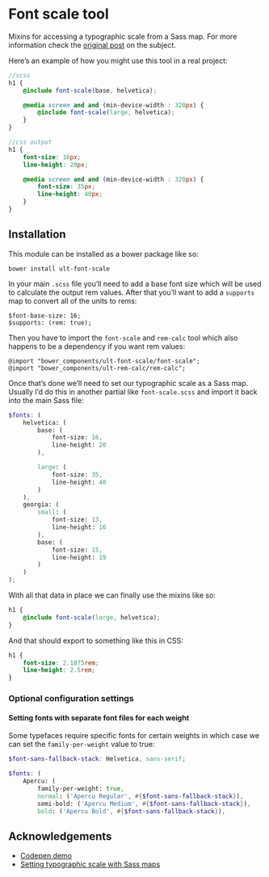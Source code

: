 Font scale tool
================

Mixins for accessing a typographic scale from a Sass map. For more information check the [original post](http://erskinedesign.com/blog/setting-typographic-scale-with-sass-maps/) on the subject.

Here’s an example of how you might use this tool in a real project:

```scss
//scss
h1 {
	@include font-scale(base, helvetica);

    @media screen and and (min-device-width : 320px) {
        @include font-scale(large, helvetica);
    }
}

//css output
h1 {
	font-size: 16px;
	line-height: 20px;

    @media screen and and (min-device-width : 320px) {
        font-size: 35px;
        line-height: 40px;
    }
}
```

## Installation

This module can be installed as a bower package like so:

```
bower install ult-font-scale
```

In your main `.scss` file you’ll need to add a base font size which will be used to calculate the output rem values. After that you’ll want to add a `supports` map to convert all of the units to rems: 

```
$font-base-size: 16;
$supports: (rem: true);
```

Then you have to import the `font-scale` and `rem-calc` tool which also happens to be a dependency if you want rem values:

```
@import "bower_components/ult-font-scale/font-scale";
@import "bower_components/ult-rem-calc/rem-calc";
```

Once that’s done we’ll need to set our typographic scale as a Sass map. Usually I’d do this in another partial like `font-scale.scss` and import it back into the main Sass file:

```scss
$fonts: (
	helvetica: (
		base: (
            font-size: 16,
            line-height: 20
        ),

        large: (
        	font-size: 35,
        	line-height: 40
        )
    ),
	georgia: (
		small: (
			font-size: 13,
			line-height: 16
		),
		base: (
			font-size: 15,
			line-height: 19
		)
	)
);
```

With all that data in place we can finally use the mixins like so:

```scss
h1 {
	@include font-scale(large, helvetica);
}
```

And that should export to something like this in CSS:

```css
h1 {
	font-size: 2.1875rem;
	line-height: 2.5rem;
}
```



### Optional configuration settings

#### Setting fonts with separate font files for each weight

Some typefaces require specific fonts for certain weights in which case we can set the `family-per-weight` value to true:

```scss
$font-sans-fallback-stack: Helvetica, sans-serif;

$fonts: (
    Apercu: (
        family-per-weight: true,
        normal: ('Apercu Regular', #{$font-sans-fallback-stack}),
        semi-bold: ('Apercu Medium', #{$font-sans-fallback-stack}),
        bold: ('Apercu Bold', #{$font-sans-fallback-stack}),
```

## Acknowledgements

- [Codepen demo](http://codepen.io/erskine/pen/xEqFC)
- [Setting typographic scale with Sass maps](http://erskinedesign.com/blog/setting-typographic-scale-with-sass-maps/)
